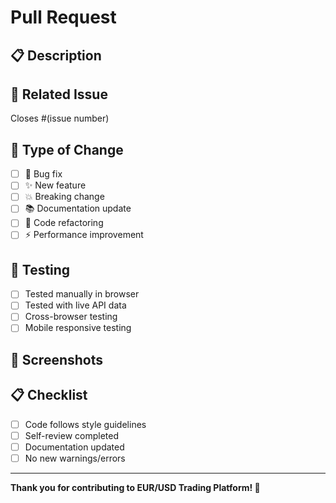 # Pull Request

## 📋 Description
<!-- Brief description of changes -->

## 🔗 Related Issue
Closes #(issue number)

## 🧪 Type of Change
- [ ] 🐛 Bug fix
- [ ] ✨ New feature
- [ ] 💥 Breaking change
- [ ] 📚 Documentation update
- [ ] 🔧 Code refactoring
- [ ] ⚡ Performance improvement

## 🧪 Testing
- [ ] Tested manually in browser
- [ ] Tested with live API data
- [ ] Cross-browser testing
- [ ] Mobile responsive testing

## 📱 Screenshots
<!-- Add screenshots if applicable -->

## 📋 Checklist
- [ ] Code follows style guidelines
- [ ] Self-review completed
- [ ] Documentation updated
- [ ] No new warnings/errors

---
**Thank you for contributing to EUR/USD Trading Platform! 🚀**
